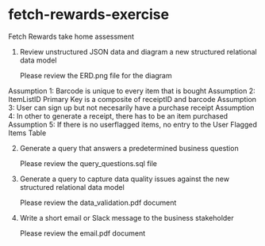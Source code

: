 # fetch-rewards-exercise
Fetch Rewards take home assessment 

1. Review unstructured JSON data and diagram a new structured relational data model

    Please review the ERD.png file for the diagram

Assumption 1: Barcode is unique to every item that is bought
Assumption 2: ItemListID Primary Key is a composite of receiptID and barcode
Assumption 3: User can sign up but not necesarily have a purchase receipt
Assumption 4: In other to generate a receipt, there has to be an item purchased
Assumption 5: If there is no userflagged items, no entry to the User Flagged    Items Table

2. Generate a query that answers a predetermined business question 

    Please review the query_questions.sql file

3. Generate a query to capture data quality issues against the new structured relational data model

    Please review the data_validation.pdf document

4. Write a short email or Slack message to the business stakeholder

    Please review the email.pdf document
